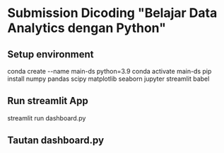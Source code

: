 # Submission Dicoding "Belajar Data Analytics dengan Python"

## Setup environment

conda create --name main-ds python=3.9
conda activate main-ds
pip install numpy pandas scipy matplotlib seaborn jupyter streamlit babel

## Run streamlit App

streamlit run dashboard.py

## Tautan dashboard.py


   
